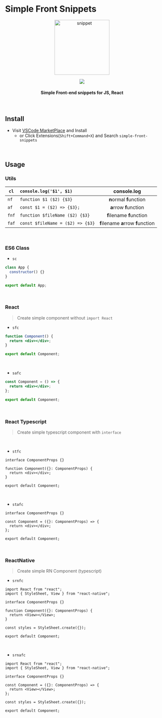 # Simple Front Snippets

<p align="center">
  <img src="https://user-images.githubusercontent.com/48676844/221220456-c06a61ba-04d7-478f-8521-43d6664b1fdb.png" width='180px' height='180px' alt="snippet" >
</p>

<p align="center">
<img src="https://img.shields.io/visual-studio-marketplace/v/InKyoJeong.simple-front-snippets" />
  <h4 align="center">Simple Front-end snippets for JS, React</h4>
  <br />
</p>

## Install

- Visit [VSCode MarketPlace](https://marketplace.visualstudio.com/items?itemName=InKyoJeong.simple-front-snippets) and Install
  - or Click Extensions(`Shift+Command+X`) and Search `simple-front-snippets`

<br>

## Usage

### Utils

| `cl`  | `console.log('$1', $1)`          |         **c**onsole.**l**og         |
| ----- | :------------------------------- | :---------------------------------: |
| `nf`  | `function $1 ($2) {$3}`          |       **n**ormal **f**unction       |
| `af`  | `const $1 = ($2) => {$3};`       |       **a**rrow **f**unction        |
| `fnf` | `function $fileName ($2) {$3}`   |      **f**ilename **f**unction      |
| `faf` | `const $fileName = ($2) => {$3}` | **f**ilename **a**rrow **f**unction |

<br>

### ES6 Class

- `sc`

```js
class App {
  constructor() {}
}

export default App;
```

<br>

### React

> Create simple component without `import React`

- `sfc`

```jsx
function Component() {
  return <div></div>;
}

export default Component;
```

<br>

- `safc`

```jsx
const Component = () => {
  return <div></div>;
};

export default Component;
```

<br>

### React Typescript

> Create simple typescript component with `interface`

<br>

- `stfc`

```tsx
interface ComponentProps {}

function Component({}: ComponentProps) {
  return <div></div>;
}

export default Component;
```

<br>

- `stafc`

```tsx
interface ComponentProps {}

const Component = ({}: ComponentProps) => {
  return <div></div>;
};

export default Component;
```

<br>

### ReactNative

> Create simple RN Component (typescript)

- `srnfc`

```tsx
import React from "react";
import { StyleSheet, View } from "react-native";

interface ComponentProps {}

function Component({}: ComponentProps) {
  return <View></View>;
}

const styles = StyleSheet.create({});

export default Component;
```

<br>

- `srnafc`

```tsx
import React from "react";
import { StyleSheet, View } from "react-native";

interface ComponentProps {}

const Component = ({}: ComponentProps) => {
  return <View></View>;
};

const styles = StyleSheet.create({});

export default Component;
```
